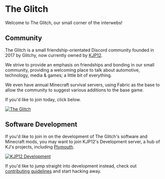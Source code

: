 # The Glitch

Welcome to The Glitch, our small corner of the interwebs!

## Community

The Glitch is a small friendship-orientated Discord community founded in 2017 by Glitchy, now currently owned
by [KJP12](https://github.com/KJP12).

We strive to provide an emphasis on friendships and bonding in our small community, providing a welcoming place to talk
about automotive, technology, media & games; a little bit of everything.

We even have annual Minecraft survival servers, using Fabric as the base to allow the community to suggest various
additions to the base game.

If you'd like to join today, click below.

[![The Glitch](https://discord.com/api/guilds/368932049354227712/widget.png?style=banner2)](https://discord.gg/ExCdXwP)

## Software Development

If you'd like to join in on the development of The Glitch's software and Minecraft mods, you may want to join KJP12's
Development server, a hub of KJ's projects, including [Plymouth](https://github.com/the-glitch-network/plymouth-fabric).

[![KJP12 Development](https://discord.com/api/guilds/380201541078089738/widget.png?style=banner2)](https://discord.gg/EmPS9y9)

If you'd like to jump straight into development instead, check out [contributing guidelines](../CONTRIBUTING.md) and
start hacking away.